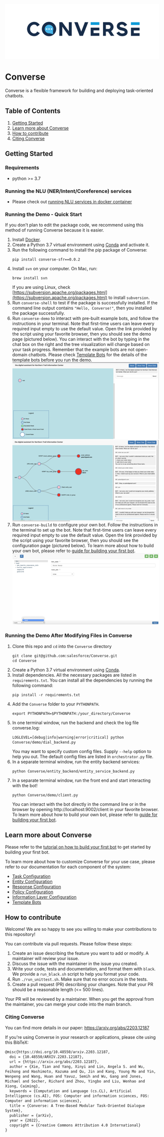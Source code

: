 ![Converse logo](./pictures/logo.jpg)

# Converse

Converse is a flexible framework for building and deploying task-oriented chatbots.

## Table of Contents
1. [Getting Started](#getting-started)
2. [Learn more about Converse](#learn-more-about-converse)
3. [How to contribute](#how-to-contribute)
4. [Citing Converse](#citing-converse)

## Getting Started

### Requirements

- python >= 3.7

### Running the NLU (NER/Intent/Coreference) services
- Please check out [running NLU services in docker container](Converse/nlu/README_nlu.md)

### Running the Demo - Quick Start

If you don't plan to edit the package code, we recommend using this method of running Converse because it is easier.

1. Install [Docker](https://docs.docker.com/get-docker/).
2. Create a Python 3.7 virtual environment using [Conda](https://docs.conda.io/projects/conda/en/latest/user-guide/install/index.html) and activate it.
3. Run the following command to install the pip package of Converse:
   ```
   pip install converse-sfr==0.0.2
   ```
4. Install `svn` on your computer. On Mac, run:
   ```
   brew install svn
   ```
   If you are using Linux, check [https://subversion.apache.org/packages.html](https://subversion.apache.org/packages.html) to install `subversion`.
5. Run `converse-shell` to test if the package is successfully installed.
If the command line output contains `"Hello, Converse!"`, then you installed the package successfully.
6. Run `converse-demo` to interact with pre-built example bots, and follow the instructions in your terminal.
Note that first-time users can leave every required input empty to use the default value.
Open the link provided by the script using your favorite browser, then you should see the demo page (pictured below).
You can interact with the bot by typing in the chat box on the right and the tree visualization will change based on
your task progress. Remember that the example bots are not open-domain chatbots. Please check
[Template Bots](./documentation/Template_bots.md) for the details of the template bots before you run the demo.
![Picture of the demo in the browser](./pictures/demo_start.png)
![Picture of the demo in the browser after chatting with the bot](./pictures/demo.png)
7. Run `converse-build` to configure your own bot. Follow the instructions in the terminal to set up the bot.
Note that first-time users can leave every required input empty to use the default value.
Open the link provided by the script using your favorite browser, then you should see the configuration page
(pictured below). To learn more about how to build your own bot, please refer to
[guide for building your first bot](./documentation/Build_your_first_bot.md).
![Picture of the configuration tool](./documentation/pictures/5.png)

### Running the Demo After Modifying Files in Converse

1. Clone this repo and `cd` into the `Converse` directory
    ```
    git clone git@github.com:salesforce/Converse.git
    cd Converse
    ```
2. Create a Python 3.7 virtual environment using [Conda](https://docs.conda.io/projects/conda/en/latest/user-guide/install/index.html).
3. Install dependencies. All the necessary packages are listed in `requirements.txt`. You can install all the
   dependencies by running the following command:
    ```
    pip install -r requirements.txt
    ```
4. Add the `Converse` folder to your `PYTHONPATH`.
   ```
   export PYTHONPATH=$PYTHONPATH:/your_directory/Converse
   ```
5. In one terminal window, run the backend and check the log file converse.log:
    ```
    LOGLEVEL=[debug|info|warning|error|critical] python Converse/demo/dial_backend.py
    ```
   You may want to specify custom config files. Supply `--help` option to help you out. The default config files are
   listed in `orchestrator.py` file.
6. In a separate terminal window, run the entity backend services:
    ```
    python Converse/entity_backend/entity_service_backend.py
    ```
7. In a separate terminal window, run the front end and start interacting with the bot!
    ```
    python Converse/demo/client.py
    ```
   You can interact with the bot directly in the command line or in the browser by opening http://localhost:9002/client
   in your favorite browser.  To learn more about how to build your own bot, please refer to
   [guide for building your first bot](./documentation/Build_your_first_bot.md).

## Learn more about Converse

Please refer to the [tutorial on how to build your first bot](./documentation/Build_your_first_bot.md) to get started
by building your first bot.

To learn more about how to customize Converse for your use case, please refer to our documentation for each component of the system:
- [Task Configuration](./documentation/Task_Configuration.md)
- [Entity Configuration](./documentation/Entity.md)
- [Response Configuration](./documentation/Response_Configuration.md)
- [Policy Configuration](./documentation/Policy_config.md)
- [Information Layer Configuration](./documentation/Info_layer_config.md)
- [Template Bots](./documentation/Template_bots.md)

## How to contribute
Welcome! We are so happy to see you willing to make your contributions to this repository!

You can contribute via pull requests. Please follow these steps:
1. Create an issue describing the feature you want to add or modify. A maintainer will review your issue.
2. Discuss the issue with the maintainer in the issue you created.
3. Write your code, tests and documentation, and format them with `black`. We provide a `run_black.sh` script to help you format your code.
4. Run `./run_unittest.sh`. Make sure that no error occurs in the tests.
5. Create a pull request (PR) describing your changes. Note that your PR should be a reasonable length (<= 500 lines).

Your PR will be reviewed by a maintainer. When you get the approval from the maintainer, you can merge your code into the
main branch.




### Citing Converse
You can find more details in our paper: https://arxiv.org/abs/2203.12187

If you're using Converse in your research or applications, please cite using this BibTeX:
```
@misc{https://doi.org/10.48550/arxiv.2203.12187,
  doi = {10.48550/ARXIV.2203.12187},
  url = {https://arxiv.org/abs/2203.12187},
  author = {Xie, Tian and Yang, Xinyi and Lin, Angela S. and Wu, Feihong and Hashimoto, Kazuma and Qu, Jin and Kang, Young Mo and Yin, Wenpeng and Wang, Huan and Yavuz, Semih and Wu, Gang and Jones, Michael and Socher, Richard and Zhou, Yingbo and Liu, Wenhao and Xiong, Caiming},
  keywords = {Computation and Language (cs.CL), Artificial Intelligence (cs.AI), FOS: Computer and information sciences, FOS: Computer and information sciences},
  title = {Converse: A Tree-Based Modular Task-Oriented Dialogue System},
  publisher = {arXiv},
  year = {2022},
  copyright = {Creative Commons Attribution 4.0 International}
}

```
